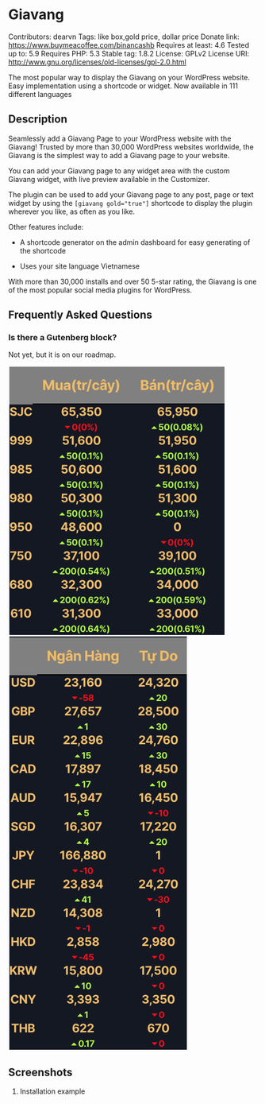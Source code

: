# Giavang

Contributors: dearvn
Tags: like box,gold price, dollar price
Donate link: https://www.buymeacoffee.com/binancashb
Requires at least: 4.6
Tested up to: 5.9
Requires PHP: 5.3
Stable tag: 1.8.2
License: GPLv2
License URI: http://www.gnu.org/licenses/old-licenses/gpl-2.0.html

The most popular way to display the Giavang on your WordPress website. Easy implementation using a shortcode or widget. Now available in 111 different languages



## Description
Seamlessly add a Giavang Page to your WordPress website with the Giavang! Trusted by more than 30,000 WordPress websites worldwide, the Giavang is the simplest way to add a Giavang page to your website.

You can add your Giavang page to any widget area with the custom Giavang widget, with live preview available in the Customizer.

The plugin can be used to add your Giavang page to any post, page or text widget by using the `[giavang gold="true"]` shortcode to display the plugin wherever you like, as often as you like.

Other features include:

* A shortcode generator on the admin dashboard for easy generating of the shortcode

* Uses your site language Vietnamese

With more than 30,000 installs and over 50 5-star rating, the Giavang is one of the most popular social media plugins for WordPress.


## Frequently Asked Questions

### Is there a Gutenberg block?
Not yet, but it is on our roadmap.

![Alt text](https://github.com/dearvn/giavang-plugin/raw/master/images/gold.png?raw=true "Giá Vàng")
![Alt text](https://github.com/dearvn/giavang-plugin/raw/master/images/dollar.png?raw=true "Tỷ Giá")


## Screenshots
1. Installation example


